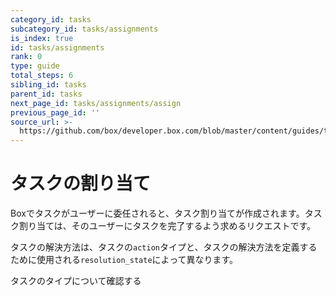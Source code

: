 ```yaml
---
category_id: tasks
subcategory_id: tasks/assignments
is_index: true
id: tasks/assignments
rank: 0
type: guide
total_steps: 6
sibling_id: tasks
parent_id: tasks
next_page_id: tasks/assignments/assign
previous_page_id: ''
source_url: >-
  https://github.com/box/developer.box.com/blob/master/content/guides/tasks/assignments/0-index.md
---
```

# タスクの割り当て

Boxでタスクがユーザーに委任されると、タスク割り当てが作成されます。タスク割り当ては、そのユーザーにタスクを完了するよう求めるリクエストです。

タスクの解決方法は、タスクの`action`タイプと、タスクの解決方法を定義するために使用される`resolution_state`によって異なります。

<CTA to="g://tasks">タスクのタイプについて確認する

</CTA>
